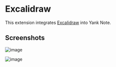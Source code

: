 # Excalidraw

This extension integrates [Excalidraw](https://excalidraw.com/) into Yank Note.

## Screenshots

![image](https://registry.yank-note.com/cdn/@yank-note/extension-excalidraw/1.3.0/a06874d2-d1ee-4274-adab-db7f1b3a117b.png)

![image](https://registry.yank-note.com/cdn/@yank-note/extension-excalidraw/1.3.0/dfe835d2-771b-4e5c-850a-73f6a11b9d67.png)
